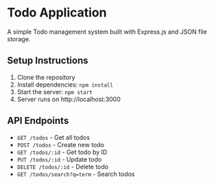# Todo Application

A simple Todo management system built with Express.js and JSON file storage.

## Setup Instructions

1. Clone the repository
2. Install dependencies: `npm install`
3. Start the server: `npm start`
4. Server runs on http://localhost:3000

## API Endpoints

- `GET /todos` - Get all todos
- `POST /todos` - Create new todo
- `GET /todos/:id` - Get todo by ID
- `PUT /todos/:id` - Update todo
- `DELETE /todos/:id` - Delete todo
- `GET /todos/search?q=term` - Search todos